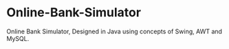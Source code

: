 # Online-Bank-Simulator
Online Bank Simulator, Designed in Java using concepts of Swing, AWT and MySQL.
